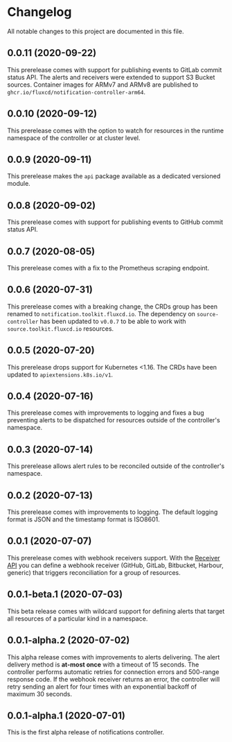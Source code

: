 # Changelog

All notable changes to this project are documented in this file.

## 0.0.11 (2020-09-22)

This prerelease comes with support for publishing events
to GitLab commit status API.
The alerts and receivers were extended to support
S3 Bucket sources.
Container images for ARMv7 and ARMv8 are published to
`ghcr.io/fluxcd/notification-controller-arm64`.

## 0.0.10 (2020-09-12)

This prerelease comes with the option to watch for resources
in the runtime namespace of the controller or at cluster level.

## 0.0.9 (2020-09-11)

This prerelease makes the `api` package available as
a dedicated versioned module.

## 0.0.8 (2020-09-02)

This prerelease comes with support for publishing events
to GitHub commit status API.

## 0.0.7 (2020-08-05)

This prerelease comes with a fix to the Prometheus scraping endpoint.

## 0.0.6 (2020-07-31)

This prerelease comes with a breaking change, the CRDs group
has been renamed to `notification.toolkit.fluxcd.io`.
The dependency on `source-controller` has been updated to `v0.0.7` to
be able to work with `source.toolkit.fluxcd.io` resources.

## 0.0.5 (2020-07-20)

This prerelease drops support for Kubernetes <1.16.
The CRDs have been updated to `apiextensions.k8s.io/v1`.

## 0.0.4 (2020-07-16)

This prerelease comes with improvements to logging and
fixes a bug preventing alerts to be dispatched for resources
outside of the controller's namespace.

## 0.0.3 (2020-07-14)

This prerelease allows alert rules to be reconciled
outside of the controller's namespace.

## 0.0.2 (2020-07-13)

This prerelease comes with improvements to logging.
The default logging format is JSON and the timestamp format is ISO8601.

## 0.0.1 (2020-07-07)

This prerelease comes with webhook receivers support.
With the [Receiver API](https://github.com/fluxcd/notification-controller/blob/v0.0.1/docs/spec/v1alpha1/receiver.md)
you can define a webhook receiver (GitHub, GitLab, Bitbucket, Harbour, generic)
that triggers reconciliation for a group of resources.

## 0.0.1-beta.1 (2020-07-03)

This beta release comes with wildcard support for defining alerts
that target all resources of a particular kind in a namespace.

## 0.0.1-alpha.2 (2020-07-02)

This alpha release comes with improvements to alerts delivering.
The alert delivery method is **at-most once** with a timeout of 15 seconds.
The controller performs automatic retries for connection errors and 500-range response code.
If the webhook receiver returns an error, the controller will retry sending an alert for
four times with an exponential backoff of maximum 30 seconds.

## 0.0.1-alpha.1 (2020-07-01)

This is the first alpha release of notifications controller.
